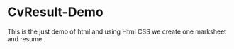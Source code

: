 # CvResult-Demo
This is the just demo of html and using Html CSS we create one marksheet and resume .
